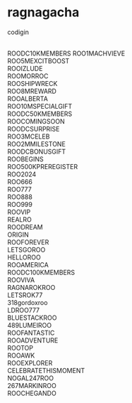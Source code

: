 # ragnagacha
codigin

<br>ROODC10KMEMBERS
ROO1MACHVIEVE<br>
ROO5MEXCITBOOST<br>
ROOIZLUDE<br>
ROOMORROC<br>
ROOSHIPWRECK<br>
ROO8MREWARD<br>
ROOALBERTA<br>
ROO10MSPECIALGIFT<br>
ROODC50KMEMBERS<br>
ROOCOMINGSOON<br>
ROODCSURPRISE<br>
ROO3MCELEB<br>
ROO2MMILESTONE<br>
ROODCBONUSGIFT<br>
ROOBEGINS<br>
ROO500KPREREGISTER<br>
ROO2024<br>
ROO666<br>
ROO777<br>
ROO888<br>
ROO999<br>
ROOVIP<br>
REALRO<br>
ROODREAM<br>
ORIGIN<br>
ROOFOREVER<br>
LETSGOROO<br>
HELLOROO<br>
ROOAMERICA<br>
ROODC100KMEMBERS<br>
ROOVIVA<br>
RAGNAROKROO<br>
LETSROK77<br>
318gordoxroo<br>
LDROO777<br>
BLUESTACKROO<br>
489LUMEIROO<br>
ROOFANTASTIC<br>
ROOADVENTURE<br>
ROOTOP<br>
ROOAWK<br>
ROOEXPLORER<br>
CELEBRATETHISMOMENT<br>
NOGAL247ROO<br>
267MARKINROO<br>
ROOCHEGANDO<br>

